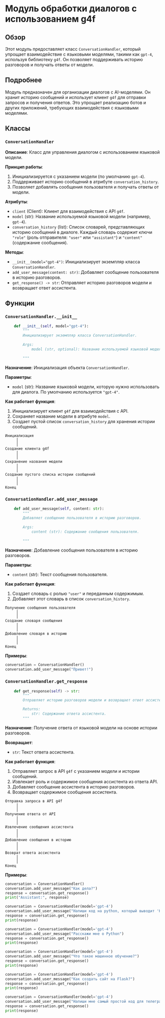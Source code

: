 # Модуль обработки диалогов с использованием g4f

## Обзор

Этот модуль предоставляет класс `ConversationHandler`, который упрощает взаимодействие с языковыми моделями, такими как `gpt-4`, используя библиотеку `g4f`. Он позволяет поддерживать историю разговоров и получать ответы от модели.

## Подробнее

Модуль предназначен для организации диалогов с AI-моделями. Он хранит историю сообщений и использует клиент `g4f` для отправки запросов и получения ответов. Это упрощает реализацию ботов и других приложений, требующих взаимодействия с языковыми моделями.

## Классы

### `ConversationHandler`

**Описание**: Класс для управления диалогом с использованием языковой модели.

**Принцип работы**:
1.  Инициализируется с указанием модели (по умолчанию `gpt-4`).
2.  Поддерживает историю сообщений в атрибуте `conversation_history`.
3.  Позволяет добавлять сообщения пользователя и получать ответы от модели.

**Атрибуты**:

*   `client` (Client): Клиент для взаимодействия с API `g4f`.
*   `model` (str): Название используемой языковой модели (например, `gpt-4`).
*   `conversation_history` (list): Список словарей, представляющих историю сообщений в диалоге. Каждый словарь содержит ключи `"role"` (роль отправителя: `"user"` или `"assistant"`) и `"content"` (содержание сообщения).

**Методы**:

*   `__init__(model="gpt-4")`: Инициализирует экземпляр класса `ConversationHandler`.
*   `add_user_message(content: str)`: Добавляет сообщение пользователя в историю разговоров.
*   `get_response() -> str`: Отправляет историю разговоров модели и возвращает ответ ассистента.

## Функции

### `ConversationHandler.__init__`

```python
    def __init__(self, model="gpt-4"):
        """
        Инициализирует экземпляр класса ConversationHandler.
        
        Args:
            model (str, optional): Название используемой языковой модели. По умолчанию "gpt-4".
        
        """
```

**Назначение**: Инициализация объекта `ConversationHandler`.

**Параметры**:

*   `model` (str): Название языковой модели, которую нужно использовать для диалога. По умолчанию используется `"gpt-4"`.

**Как работает функция**:

1.  Инициализирует клиент `g4f` для взаимодействия с API.
2.  Сохраняет название модели в атрибуте `model`.
3.  Создает пустой список `conversation_history` для хранения истории сообщений.

```ascii
Инициализация
     │
     │
Создание клиента g4f
     │
     │
Сохранение названия модели
     │
     │
Создание пустого списка истории сообщений
     │
     │
Конец
```

### `ConversationHandler.add_user_message`

```python
    def add_user_message(self, content: str):
        """
        Добавляет сообщение пользователя в историю разговоров.
        
        Args:
            content (str): Содержание сообщения пользователя.
        
        """
```

**Назначение**: Добавление сообщения пользователя в историю разговоров.

**Параметры**:

*   `content` (str): Текст сообщения пользователя.

**Как работает функция**:

1.  Создает словарь с ролью `"user"` и переданным содержимым.
2.  Добавляет этот словарь в список `conversation_history`.

```ascii
Получение сообщения пользователя
     │
     │
Создание словаря сообщения
     │
     │
Добавление словаря в историю
     │
     │
Конец
```

**Примеры**:

```python
conversation = ConversationHandler()
conversation.add_user_message("Привет!")
```

### `ConversationHandler.get_response`

```python
    def get_response(self) -> str:
        """
        Отправляет историю разговоров модели и возвращает ответ ассистента.

        Returns:
            str: Содержание ответа ассистента.
        """
```

**Назначение**: Получение ответа от языковой модели на основе истории разговоров.

**Возвращает**:

*   `str`: Текст ответа ассистента.

**Как работает функция**:

1.  Отправляет запрос в API `g4f` с указанием модели и истории сообщений.
2.  Извлекает роль и содержимое сообщения ассистента из ответа API.
3.  Добавляет сообщение ассистента в историю разговоров.
4.  Возвращает содержимое сообщения ассистента.

```ascii
Отправка запроса в API g4f
     │
     │
Получение ответа от API
     │
     │
Извлечение сообщения ассистента
     │
     │
Добавление сообщения в историю
     │
     │
Возврат ответа ассистента
     │
     │
Конец
```

**Примеры**:

```python
conversation = ConversationHandler()
conversation.add_user_message("Как дела?")
response = conversation.get_response()
print("Assistant:", response)
```
```python
conversation = ConversationHandler(model='gpt-4')
conversation.add_user_message("Напиши код на python, который выводит 'Hello World!'")
response = conversation.get_response()
print(response)
```
```python
conversation = ConversationHandler(model='gpt-4')
conversation.add_user_message("Расскажи мне о Python")
response = conversation.get_response()
print(response)
```
```python
conversation = ConversationHandler(model='gpt-4')
conversation.add_user_message("Что такое машинное обучение?")
response = conversation.get_response()
print(response)
```
```python
conversation = ConversationHandler(model='gpt-4')
conversation.add_user_message("Как создать сайт на Flask?")
response = conversation.get_response()
print(response)
```
```python
conversation = ConversationHandler(model='gpt-4')
conversation.add_user_message("Напиши мне самый простой код для телеграмм бота на aiogram")
response = conversation.get_response()
print(response)